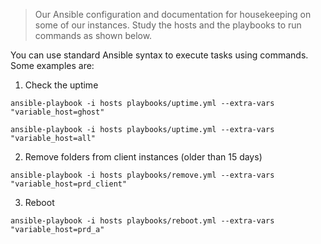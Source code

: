 > Our Ansible configuration and documentation for housekeeping on some of our
> instances. Study the hosts and the playbooks to run commands as shown below.

You can use standard Ansible syntax to execute tasks using commands. Some
examples are:

1. Check the uptime

```console
ansible-playbook -i hosts playbooks/uptime.yml --extra-vars "variable_host=ghost"
```

```console
ansible-playbook -i hosts playbooks/uptime.yml --extra-vars "variable_host=all"
```

2. Remove folders from client instances (older than 15 days)

```console
ansible-playbook -i hosts playbooks/remove.yml --extra-vars "variable_host=prd_client"
```

3. Reboot

```console
ansible-playbook -i hosts playbooks/reboot.yml --extra-vars "variable_host=prd_a"
```

